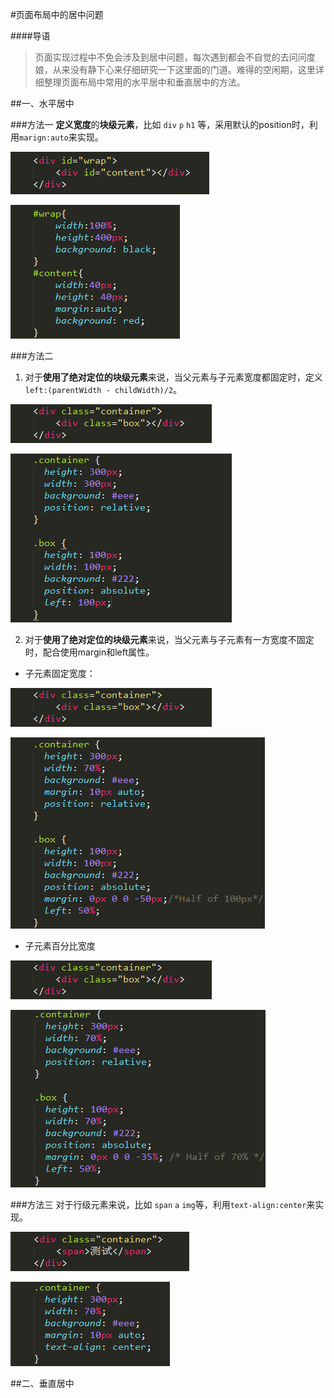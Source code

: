 #页面布局中的居中问题

####导语
> 页面实现过程中不免会涉及到居中问题，每次遇到都会不自觉的去问问度娘，从来没有静下心来仔细研究一下这里面的门道。难得的空闲期，这里详细整理页面布局中常用的水平居中和垂直居中的方法。

##一、水平居中

###方法一 
**定义宽度**的**块级元素**，比如 `div` `p` `h1` 等，采用默认的position时，利用`marign:auto`来实现。

![html code](1.png)

![css code](2.png)

###方法二 
1. 对于**使用了绝对定位的块级元素**来说，当父元素与子元素宽度都固定时，定义 `left:(parentWidth - childWidth)/2`。

  ![html code](3.png)

  ![css code](4.png)

2. 对于**使用了绝对定位的块级元素**来说，当父元素与子元素有一方宽度不固定时，配合使用margin和left属性。
  * 子元素固定宽度：

  ![html code](3.png)

  ![css code](5.png)
  * 子元素百分比宽度

  ![html code](3.png)

  ![css code](6.png)

###方法三 
对于行级元素来说，比如 `span` `a` `img`等，利用`text-align:center`来实现。

![html code](7.png)

![css code](8.png)


##二、垂直居中